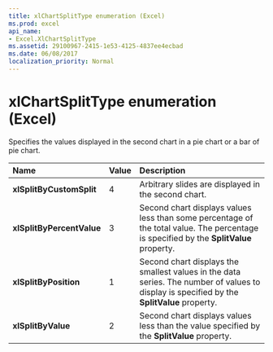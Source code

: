 ```yaml
---
title: xlChartSplitType enumeration (Excel)
ms.prod: excel
api_name:
- Excel.XlChartSplitType
ms.assetid: 29100967-2415-1e53-4125-4837ee4ecbad
ms.date: 06/08/2017
localization_priority: Normal
---
```



# xlChartSplitType enumeration (Excel)

Specifies the values displayed in the second chart in a pie chart or a bar of pie chart.



|Name|Value|Description|
|:-----|:-----|:-----|
| **xlSplitByCustomSplit**|4|Arbitrary slides are displayed in the second chart.|
| **xlSplitByPercentValue**|3|Second chart displays values less than some percentage of the total value. The percentage is specified by the  **SplitValue** property.|
| **xlSplitByPosition**|1|Second chart displays the smallest values in the data series. The number of values to display is specified by the  **SplitValue** property.|
| **xlSplitByValue**|2|Second chart displays values less than the value specified by the  **SplitValue** property.|

